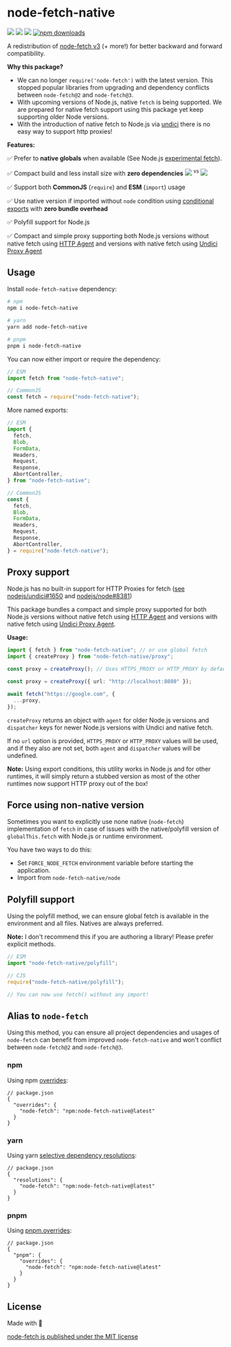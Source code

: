 # node-fetch-native

[![][npm-version-src]][npm-version-href]
[![][github-actions-src]][github-actions-href]
[![][packagephobia-src]][packagephobia-href]
[![npm downloads][npm-downloads-src]][npm-downloads-href]

<!-- [![Codecov][codecov-src]][codecov-href] -->

A redistribution of [node-fetch v3](https://github.com/node-fetch/node-fetch) (+ more!) for better backward and forward compatibility.

**Why this package?**

- We can no longer `require('node-fetch')` with the latest version. This stopped popular libraries from upgrading and dependency conflicts between `node-fetch@2` and `node-fetch@3`.
- With upcoming versions of Node.js, native `fetch` is being supported. We are prepared for native fetch support using this package yet keep supporting older Node versions.
- With the introduction of native fetch to Node.js via [undici](https://github.com/nodejs/undici) there is no easy way to support http proxies!

**Features:**

✅ Prefer to **native globals** when available (See Node.js [experimental fetch](https://nodejs.org/dist/latest-v17.x/docs/api/cli.html#--experimental-fetch)).

✅ Compact build and less install size with **zero dependencies** [![][packagephobia-s-src]][packagephobia-s-href] <sup>vs</sup> [![][packagephobia-s-alt-src]][packagephobia-s-alt-href]

✅ Support both **CommonJS** (`require`) and **ESM** (`import`) usage

✅ Use native version if imported without `node` condition using [conditional exports](https://nodejs.org/api/packages.html#packages_conditional_exports) with **zero bundle overhead**

✅ Polyfill support for Node.js

✅ Compact and simple proxy supporting both Node.js versions without native fetch using [HTTP Agent](https://github.com/TooTallNate/proxy-agents/tree/main/packages/proxy-agent) and versions with native fetch using [Undici Proxy Agent](https://undici.nodejs.org/#/docs/api/ProxyAgent)

## Usage

Install `node-fetch-native` dependency:

```sh
# npm
npm i node-fetch-native

# yarn
yarn add node-fetch-native

# pnpm
pnpm i node-fetch-native
```

You can now either import or require the dependency:

```js
// ESM
import fetch from "node-fetch-native";

// CommonJS
const fetch = require("node-fetch-native");
```

More named exports:

```js
// ESM
import {
  fetch,
  Blob,
  FormData,
  Headers,
  Request,
  Response,
  AbortController,
} from "node-fetch-native";

// CommonJS
const {
  fetch,
  Blob,
  FormData,
  Headers,
  Request,
  Response,
  AbortController,
} = require("node-fetch-native");
```

## Proxy support

Node.js has no built-in support for HTTP Proxies for fetch ([see nodejs/undici#1650](https://github.com/nodejs/undici/issues/1650) and [nodejs/node#8381](https://github.com/nodejs/node/issues/8381))

This package bundles a compact and simple proxy supported for both Node.js versions without native fetch using [HTTP Agent](https://github.com/TooTallNate/proxy-agents/tree/main/packages/proxy-agent) and versions with native fetch using [Undici Proxy Agent](https://undici.nodejs.org/#/docs/api/ProxyAgent).

**Usage:**

```ts
import { fetch } from "node-fetch-native"; // or use global fetch
import { createProxy } from "node-fetch-native/proxy";

const proxy = createProxy(); // Uses HTTPS_PROXY or HTTP_PROXY by default

const proxy = createProxy({ url: "http://localhost:8080" });

await fetch("https://google.com", {
  ...proxy,
});
```

`createProxy` returns an object with `agent` for older Node.js versions and `dispatcher` keys for newer Node.js versions with Undici and native fetch.

If no `url` option is provided, `HTTPS_PROXY` or `HTTP_PROXY` values will be used, and if they also are not set, both `agent` and `dispatcher` values will be undefined.

**Note:** Using export conditions, this utility works in Node.js and for other runtimes, it will simply return a stubbed version as most of the other runtimes now support HTTP proxy out of the box!

## Force using non-native version

Sometimes you want to explicitly use none native (`node-fetch`) implementation of `fetch` in case of issues with the native/polyfill version of `globalThis.fetch` with Node.js or runtime environment.

You have two ways to do this:

- Set `FORCE_NODE_FETCH` environment variable before starting the application.
- Import from `node-fetch-native/node`

## Polyfill support

Using the polyfill method, we can ensure global fetch is available in the environment and all files. Natives are always preferred.

**Note:** I don't recommend this if you are authoring a library! Please prefer explicit methods.

```js
// ESM
import "node-fetch-native/polyfill";

// CJS
require("node-fetch-native/polyfill");

// You can now use fetch() without any import!
```

## Alias to `node-fetch`

Using this method, you can ensure all project dependencies and usages of `node-fetch` can benefit from improved `node-fetch-native` and won't conflict between `node-fetch@2` and `node-fetch@3`.

### npm

Using npm [overrides](https://docs.npmjs.com/cli/v8/configuring-npm/package-json#overrides):

```jsonc
// package.json
{
  "overrides": {
    "node-fetch": "npm:node-fetch-native@latest"
  }
}
```

### yarn

Using yarn [selective dependency resolutions](https://classic.yarnpkg.com/lang/en/docs/selective-version-resolutions/):

```jsonc
// package.json
{
  "resolutions": {
    "node-fetch": "npm:node-fetch-native@latest"
  }
}
```

### pnpm

Using [pnpm.overrides](https://pnpm.io/package_json#pnpmoverrides):

```jsonc
// package.json
{
  "pnpm": {
    "overrides": {
      "node-fetch": "npm:node-fetch-native@latest"
    }
  }
}
```

## License

Made with 💛

[node-fetch is published under the MIT license](https://github.com/node-fetch/node-fetch/blob/main/LICENSE.md)

<!-- Badges -->

[npm-version-src]: https://flat.badgen.net/npm/v/node-fetch-native
[npm-version-href]: https://npmjs.com/package/node-fetch-native
[npm-downloads-src]: https://flat.badgen.net/npm/dm/node-fetch-native
[npm-downloads-href]: https://npmjs.com/package/node-fetch-native
[github-actions-src]: https://flat.badgen.net/github/checks/unjs/node-fetch-native
[github-actions-href]: https://github.com/unjs/node-fetch-native/actions?query=workflow%3Aci
[packagephobia-src]: https://flat.badgen.net/packagephobia/install/node-fetch-native
[packagephobia-href]: https://packagephobia.com/result?p=node-fetch-native
[packagephobia-s-src]: https://flat.badgen.net/packagephobia/install/node-fetch-native?label=node-fetch-native&scale=.9
[packagephobia-s-href]: https://packagephobia.com/result?p=node-fetch-native
[packagephobia-s-alt-src]: https://flat.badgen.net/packagephobia/install/node-fetch?label=node-fetch&scale=.9
[packagephobia-s-alt-href]: https://packagephobia.com/result?p=node-fetch
